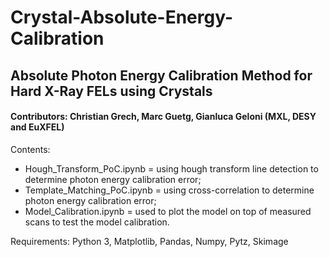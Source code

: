 # Crystal-Absolute-Energy-Calibration
## Absolute Photon Energy Calibration Method for Hard X-Ray FELs using Crystals
#### Contributors: Christian Grech, Marc Guetg, Gianluca Geloni (MXL, DESY and EuXFEL)
 
Contents:
- Hough_Transform_PoC.ipynb = using hough transform line detection to determine photon energy calibration error;
- Template_Matching_PoC.ipynb = using cross-correlation to determine photon energy calibration error;
- Model_Calibration.ipynb = used to plot the model on top of measured scans to test the model calibration.

Requirements: Python 3, Matplotlib, Pandas, Numpy, Pytz, Skimage

